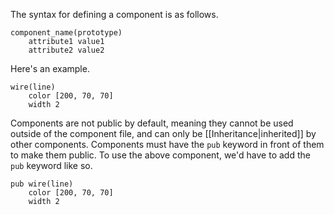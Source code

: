 The syntax for defining a component is as follows.
```
component_name(prototype)
	attribute1 value1
	attribute2 value2
```

Here's an example.
```
wire(line)
	color [200, 70, 70]
	width 2
```

Components are not public by default, meaning they cannot be used outside of the component file, and can only be [[Inheritance|inherited]] by other components. Components must have the `pub` keyword in front of them to make them public. To use the above component, we'd have to add the `pub` keyword like so.
```
pub wire(line)
	color [200, 70, 70]
	width 2
```
